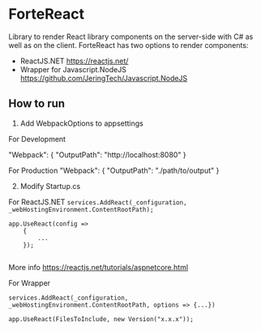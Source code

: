 # ForteReact

Library to render React library components on the server-side with C# as well as on the client.
ForteReact has two options to render components:
- ReactJS.NET https://reactjs.net/
- Wrapper for Javascript.NodeJS https://github.com/JeringTech/Javascript.NodeJS

## How to run

1. Add WebpackOptions to appsettings

For Development 

  "Webpack": {
    "OutputPath": "http://localhost:8080"
  }

For Production
  "Webpack": {
    "OutputPath": "./path/to/output"
  }

2. Modify Startup.cs

For ReactJS.NET
`services.AddReact(_configuration, _webHostingEnvironment.ContentRootPath);`
``` 
app.UseReact(config =>
    {
        ...       
    });
			
```
More info https://reactjs.net/tutorials/aspnetcore.html

For Wrapper 

`services.AddReact(_configuration, _webHostingEnvironment.ContentRootPath, options => {...})`
```
app.UseReact(FilesToInclude, new Version("x.x.x"));
```